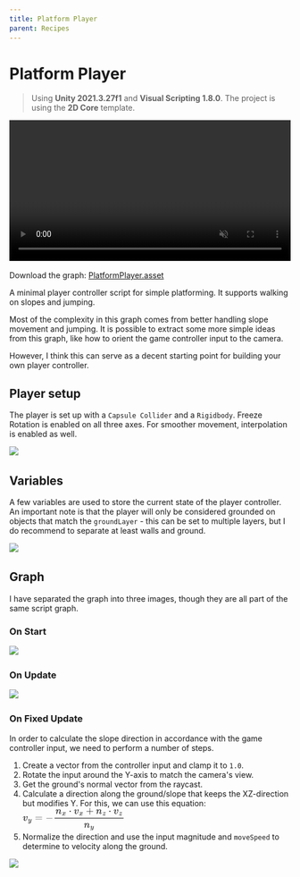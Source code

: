 ```yaml
---
title: Platform Player
parent: Recipes
---
```


# Platform Player

> Using **Unity 2021.3.27f1** and **Visual Scripting 1.8.0**. The project is using the **2D Core** template.

<video autoplay loop muted playsinline controls style="width: 100%;">
	<source src="./demo.mp4" type="video/mp4">
</video>

Download the graph: [PlatformPlayer.asset](./PlatformPlayer.asset)

A minimal player controller script for simple platforming. It supports walking on slopes and jumping.

Most of the complexity in this graph comes from better handling slope movement and jumping. It is possible to extract some more simple ideas from this graph, like how to orient the game controller input to the camera.

However, I think this can serve as a decent starting point for building your own player controller.

## Player setup

The player is set up with a `Capsule Collider` and a `Rigidbody`. Freeze Rotation is enabled on all three axes. For smoother movement, interpolation is enabled as well.

<img src="./player-1x.webp" srcset="./player-1x.webp 1x, ./player-2x.webp 2x">

## Variables

A few variables are used to store the current state of the player controller. An important note is that the player will only be considered grounded on objects that match the `groundLayer` - this can be set to multiple layers, but I do recommend to separate at least walls and ground.

<img src="./variables-1x.webp" srcset="./variables-1x.webp 1x, ./variables-2x.webp 2x">

## Graph

I have separated the graph into three images, though they are all part of the same script graph.

### On Start

<img src="./graph-start-1x.webp" srcset="./graph-start-1x.webp 1x, ./graph-start-2x.webp 2x">

### On Update

<img src="./graph-update-1x.webp" srcset="./graph-update-1x.webp 1x, ./graph-update-2x.webp 2x">

### On Fixed Update

In order to calculate the slope direction in accordance with the game controller input, we need to perform a number of steps.

1. Create a vector from the controller input and clamp it to `1.0`.
2. Rotate the input around the Y-axis to match the camera's view.
3. Get the ground's normal vector from the raycast.
4. Calculate a direction along the ground/slope that keeps the XZ-direction but modifies Y. For this, we can use this equation:<br>
<svg xmlns="http://www.w3.org/2000/svg" width="182.840px" height="40.544px" viewBox="0 -1259 10101.9 2240" xmlns:xlink="http://www.w3.org/1999/xlink" aria-hidden="true"><defs><path id="MJX-4-TEX-I-1D463" d="M173 380Q173 405 154 405Q130 405 104 376T61 287Q60 286 59 284T58 281T56 279T53 278T49 278T41 278H27Q21 284 21 287Q21 294 29 316T53 368T97 419T160 441Q202 441 225 417T249 361Q249 344 246 335Q246 329 231 291T200 202T182 113Q182 86 187 69Q200 26 250 26Q287 26 319 60T369 139T398 222T409 277Q409 300 401 317T383 343T365 361T357 383Q357 405 376 424T417 443Q436 443 451 425T467 367Q467 340 455 284T418 159T347 40T241 -11Q177 -11 139 22Q102 54 102 117Q102 148 110 181T151 298Q173 362 173 380Z"></path><path id="MJX-4-TEX-I-1D466" d="M21 287Q21 301 36 335T84 406T158 442Q199 442 224 419T250 355Q248 336 247 334Q247 331 231 288T198 191T182 105Q182 62 196 45T238 27Q261 27 281 38T312 61T339 94Q339 95 344 114T358 173T377 247Q415 397 419 404Q432 431 462 431Q475 431 483 424T494 412T496 403Q496 390 447 193T391 -23Q363 -106 294 -155T156 -205Q111 -205 77 -183T43 -117Q43 -95 50 -80T69 -58T89 -48T106 -45Q150 -45 150 -87Q150 -107 138 -122T115 -142T102 -147L99 -148Q101 -153 118 -160T152 -167H160Q177 -167 186 -165Q219 -156 247 -127T290 -65T313 -9T321 21L315 17Q309 13 296 6T270 -6Q250 -11 231 -11Q185 -11 150 11T104 82Q103 89 103 113Q103 170 138 262T173 379Q173 380 173 381Q173 390 173 393T169 400T158 404H154Q131 404 112 385T82 344T65 302T57 280Q55 278 41 278H27Q21 284 21 287Z"></path><path id="MJX-4-TEX-N-3D" d="M56 347Q56 360 70 367H707Q722 359 722 347Q722 336 708 328L390 327H72Q56 332 56 347ZM56 153Q56 168 72 173H708Q722 163 722 153Q722 140 707 133H70Q56 140 56 153Z"></path><path id="MJX-4-TEX-N-2212" d="M84 237T84 250T98 270H679Q694 262 694 250T679 230H98Q84 237 84 250Z"></path><path id="MJX-4-TEX-I-1D45B" d="M21 287Q22 293 24 303T36 341T56 388T89 425T135 442Q171 442 195 424T225 390T231 369Q231 367 232 367L243 378Q304 442 382 442Q436 442 469 415T503 336T465 179T427 52Q427 26 444 26Q450 26 453 27Q482 32 505 65T540 145Q542 153 560 153Q580 153 580 145Q580 144 576 130Q568 101 554 73T508 17T439 -10Q392 -10 371 17T350 73Q350 92 386 193T423 345Q423 404 379 404H374Q288 404 229 303L222 291L189 157Q156 26 151 16Q138 -11 108 -11Q95 -11 87 -5T76 7T74 17Q74 30 112 180T152 343Q153 348 153 366Q153 405 129 405Q91 405 66 305Q60 285 60 284Q58 278 41 278H27Q21 284 21 287Z"></path><path id="MJX-4-TEX-I-1D465" d="M52 289Q59 331 106 386T222 442Q257 442 286 424T329 379Q371 442 430 442Q467 442 494 420T522 361Q522 332 508 314T481 292T458 288Q439 288 427 299T415 328Q415 374 465 391Q454 404 425 404Q412 404 406 402Q368 386 350 336Q290 115 290 78Q290 50 306 38T341 26Q378 26 414 59T463 140Q466 150 469 151T485 153H489Q504 153 504 145Q504 144 502 134Q486 77 440 33T333 -11Q263 -11 227 52Q186 -10 133 -10H127Q78 -10 57 16T35 71Q35 103 54 123T99 143Q142 143 142 101Q142 81 130 66T107 46T94 41L91 40Q91 39 97 36T113 29T132 26Q168 26 194 71Q203 87 217 139T245 247T261 313Q266 340 266 352Q266 380 251 392T217 404Q177 404 142 372T93 290Q91 281 88 280T72 278H58Q52 284 52 289Z"></path><path id="MJX-4-TEX-N-22C5" d="M78 250Q78 274 95 292T138 310Q162 310 180 294T199 251Q199 226 182 208T139 190T96 207T78 250Z"></path><path id="MJX-4-TEX-N-2B" d="M56 237T56 250T70 270H369V420L370 570Q380 583 389 583Q402 583 409 568V270H707Q722 262 722 250T707 230H409V-68Q401 -82 391 -82H389H387Q375 -82 369 -68V230H70Q56 237 56 250Z"></path><path id="MJX-4-TEX-I-1D467" d="M347 338Q337 338 294 349T231 360Q211 360 197 356T174 346T162 335T155 324L153 320Q150 317 138 317Q117 317 117 325Q117 330 120 339Q133 378 163 406T229 440Q241 442 246 442Q271 442 291 425T329 392T367 375Q389 375 411 408T434 441Q435 442 449 442H462Q468 436 468 434Q468 430 463 420T449 399T432 377T418 358L411 349Q368 298 275 214T160 106L148 94L163 93Q185 93 227 82T290 71Q328 71 360 90T402 140Q406 149 409 151T424 153Q443 153 443 143Q443 138 442 134Q425 72 376 31T278 -11Q252 -11 232 6T193 40T155 57Q111 57 76 -3Q70 -11 59 -11H54H41Q35 -5 35 -2Q35 13 93 84Q132 129 225 214T340 322Q352 338 347 338Z"></path></defs><g stroke="currentColor" fill="currentColor" stroke-width="0" transform="scale(1,-1)"><g data-mml-node="math"><g data-mml-node="msub"><g data-mml-node="mi"><use data-c="1D463" xlink:href="#MJX-4-TEX-I-1D463"></use></g><g data-mml-node="TeXAtom" transform="translate(518,-150) scale(0.707)" data-mjx-texclass="ORD"><g data-mml-node="mi"><use data-c="1D466" xlink:href="#MJX-4-TEX-I-1D466"></use></g></g></g><g data-mml-node="mo" transform="translate(1192.3,0)"><use data-c="3D" xlink:href="#MJX-4-TEX-N-3D"></use></g><g data-mml-node="mo" transform="translate(2248,0)"><use data-c="2212" xlink:href="#MJX-4-TEX-N-2212"></use></g><g data-mml-node="mstyle" transform="translate(3026,0)"><g data-mml-node="mfrac"><g data-mml-node="mrow" transform="translate(220,676)"><g data-mml-node="msub"><g data-mml-node="mi"><use data-c="1D45B" xlink:href="#MJX-4-TEX-I-1D45B"></use></g><g data-mml-node="TeXAtom" transform="translate(633,-150) scale(0.707)" data-mjx-texclass="ORD"><g data-mml-node="mi"><use data-c="1D465" xlink:href="#MJX-4-TEX-I-1D465"></use></g></g></g><g data-mml-node="mo" transform="translate(1309.7,0)"><use data-c="22C5" xlink:href="#MJX-4-TEX-N-22C5"></use></g><g data-mml-node="msub" transform="translate(1809.9,0)"><g data-mml-node="mi"><use data-c="1D463" xlink:href="#MJX-4-TEX-I-1D463"></use></g><g data-mml-node="TeXAtom" transform="translate(518,-150) scale(0.707)" data-mjx-texclass="ORD"><g data-mml-node="mi"><use data-c="1D465" xlink:href="#MJX-4-TEX-I-1D465"></use></g></g></g><g data-mml-node="mo" transform="translate(3004.6,0)"><use data-c="2B" xlink:href="#MJX-4-TEX-N-2B"></use></g><g data-mml-node="msub" transform="translate(4004.8,0)"><g data-mml-node="mi"><use data-c="1D45B" xlink:href="#MJX-4-TEX-I-1D45B"></use></g><g data-mml-node="TeXAtom" transform="translate(633,-150) scale(0.707)" data-mjx-texclass="ORD"><g data-mml-node="mi"><use data-c="1D467" xlink:href="#MJX-4-TEX-I-1D467"></use></g></g></g><g data-mml-node="mo" transform="translate(5238.8,0)"><use data-c="22C5" xlink:href="#MJX-4-TEX-N-22C5"></use></g><g data-mml-node="msub" transform="translate(5739.1,0)"><g data-mml-node="mi"><use data-c="1D463" xlink:href="#MJX-4-TEX-I-1D463"></use></g><g data-mml-node="TeXAtom" transform="translate(518,-150) scale(0.707)" data-mjx-texclass="ORD"><g data-mml-node="mi"><use data-c="1D467" xlink:href="#MJX-4-TEX-I-1D467"></use></g></g></g></g><g data-mml-node="msub" transform="translate(3023.2,-686)"><g data-mml-node="mi"><use data-c="1D45B" xlink:href="#MJX-4-TEX-I-1D45B"></use></g><g data-mml-node="TeXAtom" transform="translate(633,-150) scale(0.707)" data-mjx-texclass="ORD"><g data-mml-node="mi"><use data-c="1D466" xlink:href="#MJX-4-TEX-I-1D466"></use></g></g></g><rect width="6835.9" height="60" x="120" y="220"></rect></g></g></g></g></svg>
5. Normalize the direction and use the input magnitude and `moveSpeed` to determine to velocity along the ground.

<img src="./graph-fixed-update-1x.webp" srcset="./graph-fixed-update-1x.webp 1x, ./graph-fixed-update-2x.webp 2x">
